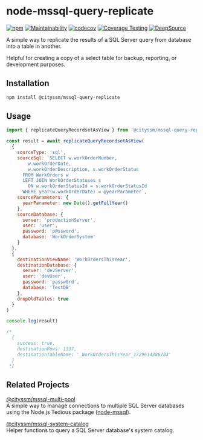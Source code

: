 # node-mssql-query-replicate

[![npm](https://img.shields.io/npm/v/@cityssm/mssql-query-replicate)](https://www.npmjs.com/package/@cityssm/mssql-query-replicate)
[![Maintainability](https://api.codeclimate.com/v1/badges/96bf1721c5f5e5c27c6c/maintainability)](https://codeclimate.com/github/cityssm/node-mssql-query-replicate/maintainability)
[![codecov](https://codecov.io/gh/cityssm/node-mssql-query-replicate/graph/badge.svg?token=XEAVOI1Q15)](https://codecov.io/gh/cityssm/node-mssql-query-replicate)
[![Coverage Testing](https://github.com/cityssm/node-mssql-query-replicate/actions/workflows/coverage.yml/badge.svg)](https://github.com/cityssm/node-mssql-query-replicate/actions/workflows/coverage.yml)
[![DeepSource](https://app.deepsource.com/gh/cityssm/node-mssql-query-replicate.svg/?label=active+issues&show_trend=true&token=YtY-ag7MTg2DFyDPqGE39IlF)](https://app.deepsource.com/gh/cityssm/node-mssql-query-replicate/)

A simple way to replicate the results of a SQL Server query from database into a table in another.

Helpful for creating a copy of a select table for backup, reporting, or development purposes.

## Installation

```sh
npm install @cityssm/mssql-query-replicate
```

## Usage

```javascript
import { replicateQueryRecordsetAsView } from '@cityssm/mssql-query-replicate'

const result = await replicateQueryRecordsetAsView(
  {
    sourceType: 'sql',
    sourceSql: `SELECT w.workOrderNumber,
        w.workOrderDate,
        w.workOrderDescription, s.workOrderStatus
      FROM WorkOrders w
      LEFT JOIN WorkOrderStatuses s
        ON w.workOrderStatusId = s.workOrderStatusId
      WHERE year(w.workOrderDate) = @yearParameter`,
    sourceParameters: {
      yearParameter: new Date().getFullYear()
    },
    sourceDatabase: {
      server: 'productionServer',
      user: 'user',
      password: 'p@ssword',
      database: 'WorkOrderSystem'
    }
  },
  {
    destinationViewName: 'WorkOrdersThisYear',
    destinationDatabase: {
      server: 'devServer',
      user: 'devUser',
      password: 'passw0rd',
      database: 'TestDB'
    },
    dropOldTables: true
  }
)

console.log(result)

/*
  {
    success: true,
    destinationRows: 1337,
    destinationTableName: '_WorkOrdersThisYear_1729614386783'
  }
 */
```

## Related Projects

[@cityssm/mssql-multi-pool](https://www.npmjs.com/package/@cityssm/mssql-multi-pool)<br />
A simple way to manage connections to multiple SQL Server databases using the Node.js Tedious package ([node-mssql](https://www.npmjs.com/package/mssql)).

[@cityssm/mssql-system-catalog](https://www.npmjs.com/package/@cityssm/mssql-system-catalog)<br />
Helper functions to query a SQL Server database's system catalog.
